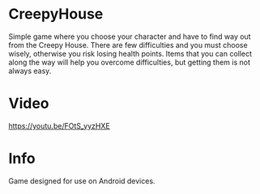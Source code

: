 # CreepyHouse

Simple game where you choose your character and have to find way out from the Creepy House.
There are few difficulties and you must choose wisely, otherwise you risk losing health points.
Items that you can collect along the way will help you overcome difficulties, but getting them is not always easy.
# Video
https://youtu.be/FOtS_yyzHXE
# Info
Game designed for use on Android devices.
